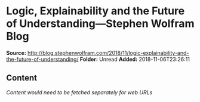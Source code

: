 # Logic, Explainability and the Future of Understanding—Stephen Wolfram Blog

**Source:** http://blog.stephenwolfram.com/2018/11/logic-explainability-and-the-future-of-understanding/
**Folder:** Unread
**Added:** 2018-11-06T23:26:11




## Content
*Content would need to be fetched separately for web URLs*
